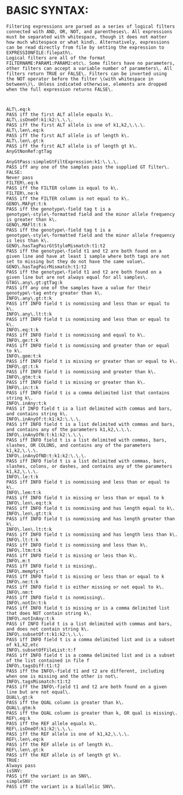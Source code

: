 
# BASIC SYNTAX:

    Filtering expressions are parsed as a series of logical filters 
    connected with AND, OR, NOT, and parentheses\. All expressions 
    must be separated with whitespace, though it does not matter 
    how much whitespace or what kind\. Alternatively, expressions 
    can be read directly from file by setting the expression to 
    EXPRESSIONFILE:filepath\.
    Logical filters are all of the format 
    FILTERNAME:PARAM1:PARAM2:etc\. Some filters have no parameters, 
    other filters can accept a variable number of parameters\. All 
    filters return TRUE or FALSE\. Filters can be inverted using 
    the NOT operator before the filter \(with whitespace in 
    between\)\. Unless indicated otherwise, elements are dropped 
    when the full expression returns FALSE\.

# 

    
    ALT\.eq:k
    PASS iff the first ALT allele equals k\.
    ALT\.isOneOf:k1:k2:\.\.\.
    PASS iff the first ALT allele is one of k1,k2,\.\.\.
    ALT\.len\.eq:k
    PASS iff the first ALT allele is of length k\.
    ALT\.len\.gt:k
    PASS iff the first ALT allele is of length gt k\.
    AnyGtNonRef:gtTag
    
    AnyGtPass:simpleGtFiltExpression:k1:\.\.\.
    PASS iff any one of the samples pass the supplied GT filter\.
    FALSE:
    Never pass
    FILTER\.eq:k
    PASS iff the FILTER column is equal to k\.
    FILTER\.ne:k
    PASS iff the FILTER column is not equal to k\.
    GENO\.MAFgt:t:k
    PASS iff the genotype\-field tag t is a 
    genotype\-style\-formatted field and the minor allele frequency 
    is greater than k\.
    GENO\.MAFlt:t:k
    PASS iff the genotype\-field tag t is a 
    genotype\-style\-formatted field and the minor allele frequency 
    is less than k\.
    GENO\.hasTagPairGtStyleMismatch:t1:t2
    PASS iff the genotype\-field t1 and t2 are both found on a 
    given line and have at least 1 sample where both tags are not 
    set to missing but they do not have the same value\.
    GENO\.hasTagPairMismatch:t1:t2
    PASS iff the genotype\-field t1 and t2 are both found on a 
    given line but are not always equal for all samples\.
    GTAG\.any\.gt:gtTag:k
    PASS iff any one of the samples have a value for their 
    genotype\-tag entry greater than k\.
    INFO\.any\.gt:t:k
    PASS iff INFO field t is nonmissing and less than or equal to 
    k\.
    INFO\.any\.lt:t:k
    PASS iff INFO field t is nonmissing and less than or equal to 
    k\.
    INFO\.eq:t:k
    PASS iff INFO field t is nonmissing and equal to k\.
    INFO\.ge:t:k
    PASS iff INFO field t is nonmissing and greater than or equal 
    to k\.
    INFO\.gem:t:k
    PASS iff INFO field t is missing or greater than or equal to k\.
    INFO\.gt:t:k
    PASS iff INFO field t is nonmissing and greater than k\.
    INFO\.gtm:t:k
    PASS iff INFO field t is missing or greater than k\.
    INFO\.in:t:k
    PASS iff INFO field t is a comma delimited list that contains 
    string k\.
    INFO\.inAny:t:k
    PASS if INFO field t is a list delimited with commas and bars, 
    and contains string k\.
    INFO\.inAnyOf:t:k1:k2:\.\.\.
    PASS iff INFO field t is a list delimited with commas and bars, 
    and contains any of the parameters k1,k2,\.\.\.
    INFO\.inAnyOfN:t:k1:k2:\.\.\.
    PASS iff INFO field t is a list delimited with commas, bars, 
    slashes, OR COLONS, and contains any of the parameters 
    k1,k2,\.\.\.
    INFO\.inAnyOfND:t:k1:k2:\.\.\.
    PASS iff INFO field t is a list delimited with commas, bars, 
    slashes, colons, or dashes, and contains any of the parameters 
    k1,k2,\.\.\.
    INFO\.le:t:k
    PASS iff INFO field t is nonmissing and less than or equal to 
    k\.
    INFO\.lem:t:k
    PASS iff INFO field t is missing or less than or equal to k
    INFO\.len\.eq:t:k
    PASS iff INFO field t is nonmissing and has length equal to k\.
    INFO\.len\.gt:t:k
    PASS iff INFO field t is nonmissing and has length greater than 
    k\.
    INFO\.len\.lt:t:k
    PASS iff INFO field t is nonmissing and has length less than k\.
    INFO\.lt:t:k
    PASS iff INFO field t is nonmissing and less than k\.
    INFO\.ltm:t:k
    PASS iff INFO field t is missing or less than k\.
    INFO\.m:t
    PASS iff INFO field t is missing\.
    INFO\.mempty:t
    PASS iff INFO field t is missing or less than or equal to k
    INFO\.ne:t:k
    PASS iff INFO field t is either missing or not equal to k\.
    INFO\.nm:t
    PASS iff INFO field t is nonmissing\.
    INFO\.notIn:t:k
    PASS iff INFO field t is missing or is a comma delimited list 
    that does NOT contain string k\.
    INFO\.notInAny:t:k
    PASS if INFO field t is a list delimited with commas and bars, 
    and does not contain string k\.
    INFO\.subsetOf:t:k1:k2:\.\.\.
    PASS iff INFO field t is a comma delimited list and is a subset 
    of k1,k2,etc
    INFO\.subsetOfFileList:t:f
    PASS iff INFO field t is a comma delimited list and is a subset 
    of the list contained in file f
    INFO\.tagsDiff:t1:t2
    PASS iff the INFO\-field t1 and t2 are different, including 
    when one is missing and the other is not\.
    INFO\.tagsMismatch:t1:t2
    PASS iff the INFO\-field t1 and t2 are both found on a given 
    line but are not equal\.
    QUAL\.gt:k
    PASS iff the QUAL column is greater than k\.
    QUAL\.gtm:k
    PASS iff the QUAL column is greater than k, OR qual is missing\.
    REF\.eq:k
    PASS iff the REF allele equals k\.
    REF\.isOneOf:k1:k2:\.\.\.
    PASS iff the REF allele is one of k1,k2,\.\.\.
    REF\.len\.eq:k
    PASS iff the REF allele is of length k\.
    REF\.len\.gt:k
    PASS iff the REF allele is of length gt k\.
    TRUE:
    Always pass
    isSNV:
    PASS iff the variant is an SNV\.
    simpleSNV:
    PASS iff the variant is a biallelic SNV\.